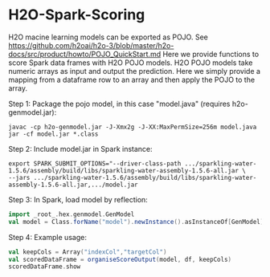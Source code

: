 # H2O-Spark-Scoring
H2O macine learning models can be exported as POJO.
See https://github.com/h2oai/h2o-3/blob/master/h2o-docs/src/product/howto/POJO_QuickStart.md
Here we provide functions to score Spark data frames with H2O POJO models.
H2O POJO models take numeric arrays as input and output the prediction. Here we simply provide
a mapping from a dataframe row to an array and then apply the POJO to the array.

Step 1: Package the pojo model, in this case "model.java" (requires h2o-genmodel.jar):
```
javac -cp h2o-genmodel.jar -J-Xmx2g -J-XX:MaxPermSize=256m model.java
jar -cf model.jar *.class
```

Step 2: Include model.jar in Spark instance:
```
export SPARK_SUBMIT_OPTIONS="--driver-class-path .../sparkling-water-1.5.6/assembly/build/libs/sparkling-water-assembly-1.5.6-all.jar \
--jars .../sparkling-water-1.5.6/assembly/build/libs/sparkling-water-assembly-1.5.6-all.jar,.../model.jar
```

Step 3: In Spark, load model by reflection:
```scala
import _root_.hex.genmodel.GenModel
val model = Class.forName("model").newInstance().asInstanceOf[GenModel]
```

Step 4: Example usage:
```scala
val keepCols = Array("indexCol","targetCol")
val scoredDataFrame = organiseScoreOutput(model, df, keepCols)
scoredDataFrame.show
```